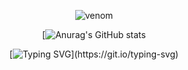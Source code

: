 <div align="center">

  ![venom](https://capsule-render.vercel.app/api?type=venom&height=200&color=gradient&text=PeppermintBacon&fontAlignY=37&textBg=false&fontColor=81F7BE)
  
  [![Anurag's GitHub stats](https://github-readme-stats.vercel.app/api?username=PeppermintBacon&theme=vue&show_icons=true)
  
  [![Typing SVG](https://readme-typing-svg.demolab.com/?lines=Hi+There!;It's+me!)](https://git.io/typing-svg)

</div>
